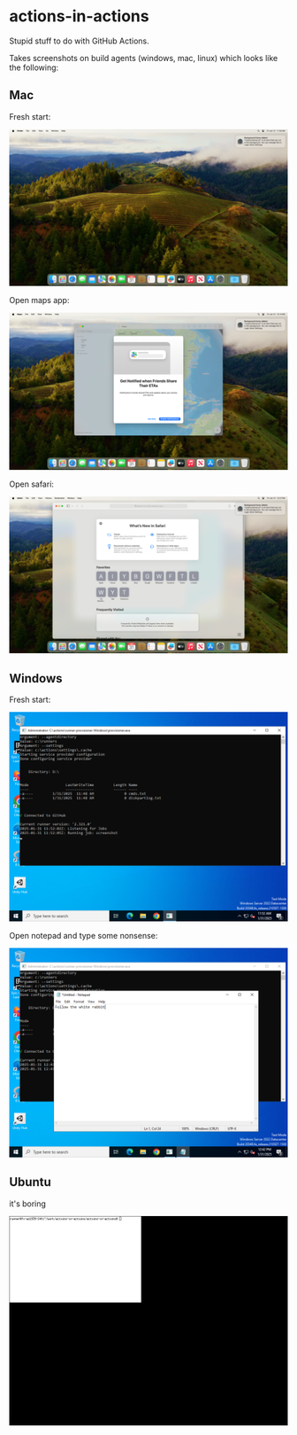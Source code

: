 # actions-in-actions

Stupid stuff to do with GitHub Actions.

Takes screenshots on build agents (windows, mac, linux) which looks like the following:

## Mac

Fresh start:

![](mac/init.png)

Open maps app:

![](mac/maps.png)

Open safari:

![](mac/safari.png)


## Windows

Fresh start:

![](win/init.png)

Open notepad and type some nonsense:

![](win/notepad.png)

## Ubuntu

it's boring

![](ubuntu/init.png)
